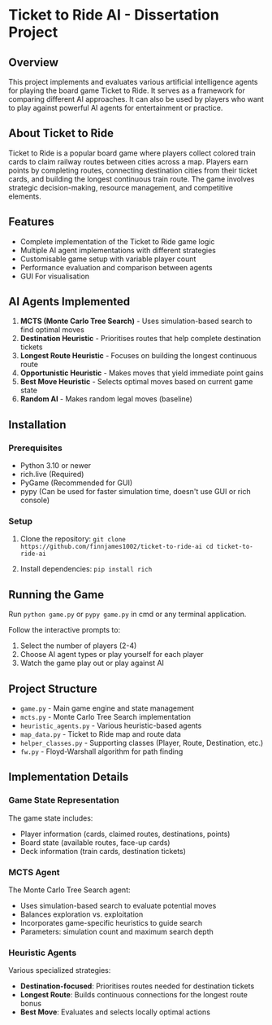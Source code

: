 # Ticket to Ride AI - Dissertation Project

## Overview

This project implements and evaluates various artificial intelligence agents for playing the board game Ticket to Ride. It serves as a framework for comparing different AI approaches. It can also be used by players who want to play against powerful AI agents for entertainment or practice.

## About Ticket to Ride

Ticket to Ride is a popular board game where players collect colored train cards to claim railway routes between cities across a map. Players earn points by completing routes, connecting destination cities from their ticket cards, and building the longest continuous train route. The game involves strategic decision-making, resource management, and competitive elements.

## Features

- Complete implementation of the Ticket to Ride game logic
- Multiple AI agent implementations with different strategies
- Customisable game setup with variable player count
- Performance evaluation and comparison between agents
- GUI For visualisation

## AI Agents Implemented

1. **MCTS (Monte Carlo Tree Search)** - Uses simulation-based search to find optimal moves
2. **Destination Heuristic** - Prioritises routes that help complete destination tickets
3. **Longest Route Heuristic** - Focuses on building the longest continuous route
4. **Opportunistic Heuristic** - Makes moves that yield immediate point gains
5. **Best Move Heuristic** - Selects optimal moves based on current game state
6. **Random AI** - Makes random legal moves (baseline)

## Installation

### Prerequisites

- Python 3.10 or newer
- rich.live (Required)
- PyGame (Recommended for GUI)
- pypy (Can be used for faster simulation time, doesn't use GUI or rich console)

### Setup

1. Clone the repository:
```git clone https://github.com/finnjames1002/ticket-to-ride-ai cd ticket-to-ride-ai```

2. Install dependencies:
```pip install rich```

## Running the Game

Run ```python game.py``` or ```pypy game.py``` in cmd or any terminal application.  

Follow the interactive prompts to:

1. Select the number of players (2-4)
2. Choose AI agent types or play yourself for each player
3. Watch the game play out or play against AI

## Project Structure

- `game.py` - Main game engine and state management
- `mcts.py` - Monte Carlo Tree Search implementation
- `heuristic_agents.py` - Various heuristic-based agents
- `map_data.py` - Ticket to Ride map and route data
- `helper_classes.py` - Supporting classes (Player, Route, Destination, etc.)
- `fw.py` - Floyd-Warshall algorithm for path finding

## Implementation Details

### Game State Representation

The game state includes:

- Player information (cards, claimed routes, destinations, points)
- Board state (available routes, face-up cards)
- Deck information (train cards, destination tickets)

### MCTS Agent

The Monte Carlo Tree Search agent:

- Uses simulation-based search to evaluate potential moves
- Balances exploration vs. exploitation
- Incorporates game-specific heuristics to guide search
- Parameters: simulation count and maximum search depth

### Heuristic Agents

Various specialized strategies:

- **Destination-focused**: Prioritises routes needed for destination tickets
- **Longest Route**: Builds continuous connections for the longest route bonus
- **Best Move**: Evaluates and selects locally optimal actions
